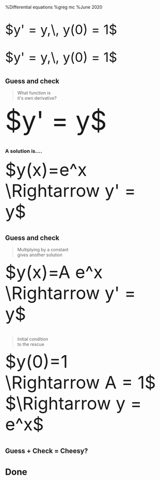 %Differential equations
%greg mc
%June 2020

# 

<div style="font-size: 300%">$y' = y,\, y(0) = 1$</div>



<audio  data-autoplay ><source src="okay_were_gonna.mp3" ></audio>

# 

<div style="font-size: 300%">$y' = y,\, y(0) = 1$</div>
<audio  data-autoplay ><source src="this_is_one.mp3" ></audio>

#

## Guess and check
>What function is   
it's own derivative?

<div style="font-size: 600%">$y' = y$</div>

<audio  data-autoplay ><source src="our_first_method.mp3" ></audio>

#
### A solution is....

<div style="font-size: 400%">$y(x)=e^x \Rightarrow  y' = y$</div>
<audio  data-autoplay ><source src="it_doesnt_take.mp3" ></audio>

#

## Guess and check
>Multiplying by a constant  
gives another solution

<div style="font-size: 400%">$y(x)=A e^x \Rightarrow  y' = y$</div>

<audio  data-autoplay ><source src="then_you_say.mp3" ></audio>

#

> Initial condition  
> to the rescue

<div style="font-size: 400%">$y(0)=1  \Rightarrow  A = 1$</div>
<div style="font-size: 400%">$\Rightarrow  y = e^x$</div>
<audio  data-autoplay ><source src="but_weve_got.mp3" ></audio>

#

## Guess +  Check = Cheesy?
<audio  data-autoplay ><source src="now_you_might.mp3" ></audio>

# Done

<audio  data-autoplay ><source src="good_weve_finished.mp3" ></audio>
